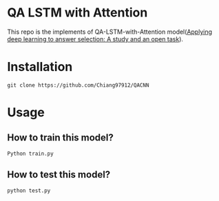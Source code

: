 # QA LSTM with Attention

This repo is the implements of QA-LSTM-with-Attention  model([Applying deep learning to answer selection: A study and an open task](https://ieeexplore.ieee.org/abstract/document/7404872)).



# Installation

```
git clone https://github.com/Chiang97912/QACNN
```



# Usage

## How to train this model?

```
Python train.py
```



## How to test this model?

```
python test.py
```
